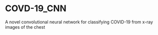 # COVD-19_CNN
A novel convolutional neural network for classifying COVID-19 from x-ray images of the chest
